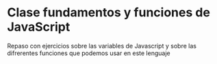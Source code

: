 # Clase fundamentos y funciones de JavaScript
Repaso con ejercicios sobre las variables de Javascript y sobre las difrerentes funciones que podemos usar en este lenguaje
